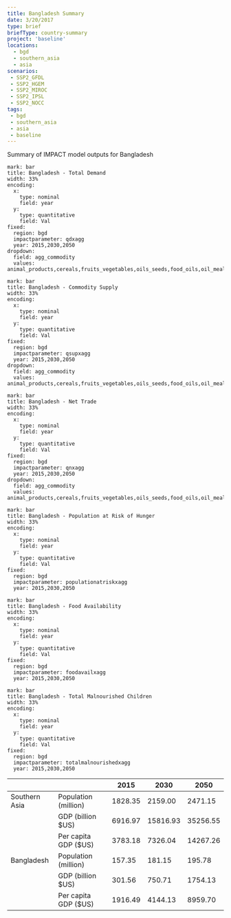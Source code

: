 ```yaml
---
title: Bangladesh Summary
date: 3/20/2017
type: brief
briefType: country-summary
project: 'baseline'
locations:
  - bgd
  - southern_asia
  - asia
scenarios:
 - SSP2_GFDL
 - SSP2_HGEM
 - SSP2_MIROC
 - SSP2_IPSL
 - SSP2_NOCC
tags:
 - bgd
 - southern_asia
 - asia
 - baseline
---
```

Summary of IMPACT model outputs for Bangladesh

```chart
mark: bar
title: Bangladesh - Total Demand
width: 33%
encoding:
  x:
    type: nominal
    field: year
  y:
    type: quantitative
    field: Val
fixed:
  region: bgd
  impactparameter: qdxagg
  year: 2015,2030,2050
dropdown:
  field: agg_commodity
  values: animal_products,cereals,fruits_vegetables,oils_seeds,food_oils,oil_meals,other,pulses,roots_tubers,sugar
```

```chart
mark: bar
title: Bangladesh - Commodity Supply
width: 33%
encoding:
  x:
    type: nominal
    field: year
  y:
    type: quantitative
    field: Val
fixed:
  region: bgd
  impactparameter: qsupxagg
  year: 2015,2030,2050
dropdown:
  field: agg_commodity
  values: animal_products,cereals,fruits_vegetables,oils_seeds,food_oils,oil_meals,other,pulses,roots_tubers,sugar
```

```chart
mark: bar
title: Bangladesh - Net Trade
width: 33%
encoding:
  x:
    type: nominal
    field: year
  y:
    type: quantitative
    field: Val
fixed:
  region: bgd
  impactparameter: qnxagg
  year: 2015,2030,2050
dropdown:
  field: agg_commodity
  values: animal_products,cereals,fruits_vegetables,oils_seeds,food_oils,oil_meals,other,pulses,roots_tubers,sugar
```

```chart
mark: bar
title: Bangladesh - Population at Risk of Hunger
width: 33%
encoding:
  x:
    type: nominal
    field: year
  y:
    type: quantitative
    field: Val
fixed:
  region: bgd
  impactparameter: populationatriskxagg
  year: 2015,2030,2050
```

```chart
mark: bar
title: Bangladesh - Food Availability
width: 33%
encoding:
  x:
    type: nominal
    field: year
  y:
    type: quantitative
    field: Val
fixed:
  region: bgd
  impactparameter: foodavailxagg
  year: 2015,2030,2050
```

```chart
mark: bar
title: Bangladesh - Total Malnourished Children
width: 33%
encoding:
  x:
    type: nominal
    field: year
  y:
    type: quantitative
    field: Val
fixed:
  region: bgd
  impactparameter: totalmalnourishedxagg
  year: 2015,2030,2050
```

|   |   | 2015 | 2030 | 2050 |
|---|---|---|---|---|
| Southern Asia | Population (million) | 1828.35 | 2159.00 | 2471.15 |
|  | GDP (billion $US) | 6916.97 | 15816.93 | 35256.55 |
|  | Per capita GDP ($US) | 3783.18 | 7326.04 | 14267.26 |
| Bangladesh | Population (million) | 157.35 | 181.15 | 195.78 |
|  | GDP (billion $US) | 301.56 | 750.71 | 1754.13 |
|  | Per capita GDP ($US) | 1916.49| 4144.13| 8959.70|